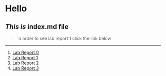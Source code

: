 # Hello

*This is* 
**index.md** file
---
> In order to see lab report 1 click the link below
---
1. [Lab Report 0](https://aidanmanternach.github.io/cse15l-lab-reports/lab-report-1-week-0.html)
2. [Lab Report 1](https://aidanmanternach.github.io/cse15l-lab-reports/lab-report-2-week-1.html)  
3. [Lab Report 2](https://aidanmanternach.github.io/cse15l-lab-reports/lab-report-3-week-3.html)
4. [Lab Report 3](https://aidanmanternach.github.io/cse15l-lab-reports/lab-report-3-week-5.html)  
